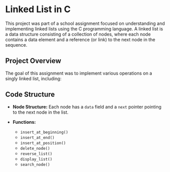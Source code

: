 # Linked List in C 

This project was part of a school assignment focused on understanding and implementing linked lists using the C programming language. A linked list is a data structure consisting of a collection of nodes, where each node contains a data element and a reference (or link) to the next node in the sequence.

## Project Overview

The goal of this assignment was to implement various operations on a singly linked list, including:

## Code Structure

- **Node Structure:**
   Each node has a `data` field and a `next` pointer pointing to the next node in the list.
   
- **Functions:**
   - `insert_at_beginning()`
   - `insert_at_end()`
   - `insert_at_position()`
   - `delete_node()`
   - `reverse_list()`
   - `display_list()`
   - `search_node()`
